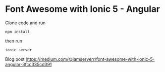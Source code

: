 # Font Awesome with Ionic 5 - Angular

Clone code and run

``` npm install ```

then run 

``` ionic server ```

Blog post 
https://medium.com/@iamserverr/font-awesome-with-ionic-5-angular-3fcc335cd391
